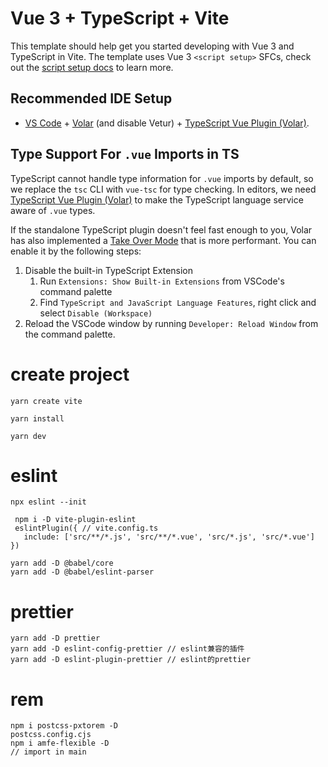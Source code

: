 # Vue 3 + TypeScript + Vite

This template should help get you started developing with Vue 3 and TypeScript in Vite. The template uses Vue 3 `<script setup>` SFCs, check out the [script setup docs](https://v3.vuejs.org/api/sfc-script-setup.html#sfc-script-setup) to learn more.

## Recommended IDE Setup

- [VS Code](https://code.visualstudio.com/) + [Volar](https://marketplace.visualstudio.com/items?itemName=Vue.volar) (and disable Vetur) + [TypeScript Vue Plugin (Volar)](https://marketplace.visualstudio.com/items?itemName=Vue.vscode-typescript-vue-plugin).

## Type Support For `.vue` Imports in TS

TypeScript cannot handle type information for `.vue` imports by default, so we replace the `tsc` CLI with `vue-tsc` for type checking. In editors, we need [TypeScript Vue Plugin (Volar)](https://marketplace.visualstudio.com/items?itemName=Vue.vscode-typescript-vue-plugin) to make the TypeScript language service aware of `.vue` types.

If the standalone TypeScript plugin doesn't feel fast enough to you, Volar has also implemented a [Take Over Mode](https://github.com/johnsoncodehk/volar/discussions/471#discussioncomment-1361669) that is more performant. You can enable it by the following steps:

1. Disable the built-in TypeScript Extension
   1. Run `Extensions: Show Built-in Extensions` from VSCode's command palette
   2. Find `TypeScript and JavaScript Language Features`, right click and select `Disable (Workspace)`
2. Reload the VSCode window by running `Developer: Reload Window` from the command palette.

# create project

```
yarn create vite

yarn install

yarn dev
```

# eslint

```
npx eslint --init

 npm i -D vite-plugin-eslint
 eslintPlugin({ // vite.config.ts
   include: ['src/**/*.js', 'src/**/*.vue', 'src/*.js', 'src/*.vue']
})

yarn add -D @babel/core
yarn add -D @babel/eslint-parser
```

# prettier

```
yarn add -D prettier
yarn add -D eslint-config-prettier // eslint兼容的插件
yarn add -D eslint-plugin-prettier // eslint的prettier

```

# rem

```
npm i postcss-pxtorem -D
postcss.config.cjs
npm i amfe-flexible -D
// import in main
```
